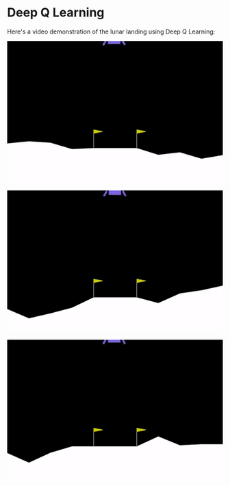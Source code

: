 # Deep Q Learning

Here's a video demonstration of the lunar landing using Deep Q Learning:

![Video](<https://raw.githubusercontent.com/SaiSamarth123/AI-Deep-Learning-Projects/main/Deep_Q_Learning/Lunar_Landing(1).gif>)

![Video](<https://raw.githubusercontent.com/SaiSamarth123/AI-Deep-Learning-Projects/main/Deep_Q_Learning/Lunar_Landing(2).gif>)

![Video](<https://raw.githubusercontent.com/SaiSamarth123/AI-Deep-Learning-Projects/main/Deep_Q_Learning/Lunar_Landing(3).gif>)

